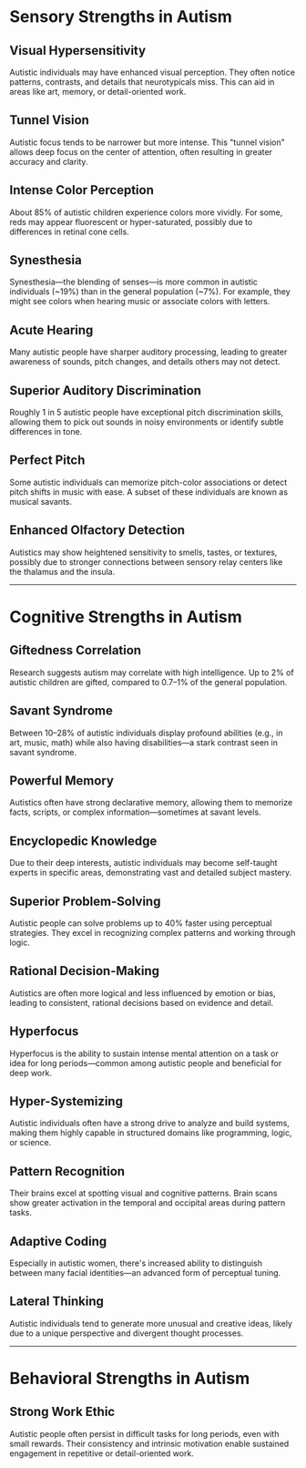 # Sensory Strengths in Autism

## Visual Hypersensitivity
Autistic individuals may have enhanced visual perception. They often notice patterns, contrasts, and details that neurotypicals miss. This can aid in areas like art, memory, or detail-oriented work.

## Tunnel Vision
Autistic focus tends to be narrower but more intense. This "tunnel vision" allows deep focus on the center of attention, often resulting in greater accuracy and clarity.

## Intense Color Perception
About 85% of autistic children experience colors more vividly. For some, reds may appear fluorescent or hyper-saturated, possibly due to differences in retinal cone cells.

## Synesthesia
Synesthesia—the blending of senses—is more common in autistic individuals (~19%) than in the general population (~7%). For example, they might see colors when hearing music or associate colors with letters.

## Acute Hearing
Many autistic people have sharper auditory processing, leading to greater awareness of sounds, pitch changes, and details others may not detect.

## Superior Auditory Discrimination
Roughly 1 in 5 autistic people have exceptional pitch discrimination skills, allowing them to pick out sounds in noisy environments or identify subtle differences in tone.

## Perfect Pitch
Some autistic individuals can memorize pitch-color associations or detect pitch shifts in music with ease. A subset of these individuals are known as musical savants.

## Enhanced Olfactory Detection
Autistics may show heightened sensitivity to smells, tastes, or textures, possibly due to stronger connections between sensory relay centers like the thalamus and the insula.

---

# Cognitive Strengths in Autism

## Giftedness Correlation
Research suggests autism may correlate with high intelligence. Up to 2% of autistic children are gifted, compared to 0.7–1% of the general population.

## Savant Syndrome
Between 10–28% of autistic individuals display profound abilities (e.g., in art, music, math) while also having disabilities—a stark contrast seen in savant syndrome.

## Powerful Memory
Autistics often have strong declarative memory, allowing them to memorize facts, scripts, or complex information—sometimes at savant levels.

## Encyclopedic Knowledge
Due to their deep interests, autistic individuals may become self-taught experts in specific areas, demonstrating vast and detailed subject mastery.

## Superior Problem-Solving
Autistic people can solve problems up to 40% faster using perceptual strategies. They excel in recognizing complex patterns and working through logic.

## Rational Decision-Making
Autistics are often more logical and less influenced by emotion or bias, leading to consistent, rational decisions based on evidence and detail.

## Hyperfocus
Hyperfocus is the ability to sustain intense mental attention on a task or idea for long periods—common among autistic people and beneficial for deep work.

## Hyper-Systemizing
Autistic individuals often have a strong drive to analyze and build systems, making them highly capable in structured domains like programming, logic, or science.

## Pattern Recognition
Their brains excel at spotting visual and cognitive patterns. Brain scans show greater activation in the temporal and occipital areas during pattern tasks.

## Adaptive Coding
Especially in autistic women, there's increased ability to distinguish between many facial identities—an advanced form of perceptual tuning.

## Lateral Thinking
Autistic individuals tend to generate more unusual and creative ideas, likely due to a unique perspective and divergent thought processes.

---

# Behavioral Strengths in Autism

## Strong Work Ethic
Autistic people often persist in difficult tasks for long periods, even with small rewards. Their consistency and intrinsic motivation enable sustained engagement in repetitive or detail-oriented work.
